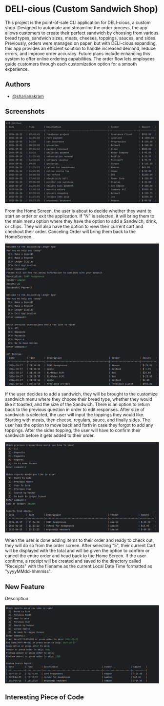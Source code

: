 
# DELI-cious (Custom Sandwich Shop)

This project is the point-of-sale CLI application for DELI-cious, a custom shop. Designed to automate and streamline the order process, the app allows customers to create their perfect sandwich by choosing from various bread types, sandwich sizes, meats, cheeses, toppings, sauces, and sides. Previously, orders were managed on paper, but with DELI-cious expanding, this app provides an efficient solution to handle increased demand, reduce errors, and improve order accuracy. Future plans include enhancing this system to offer online ordering capabilities. The order flow lets employees guide customers through each customization option for a smooth experience.

## Authors

- [@sharianakram](https://www.github.com/sharianakram)


## Screenshots

![Screenshot1](https://github.com/YearUp-sharianakram/AccountingLedgerApp/blob/main/ScreenshotsForCapstone1/Screenshot1.png)

From the Home Screen, the user is about to decide whether they want to start an order or exit the application. If "N" is selected, it will bring them to the main menu option where they have the option to add a Sandwich, drink, or chips. They will also have the option to view their current cart and checkout their order. Canceling Order will bring them back to the HomeScreen. 

![Screenshot2](https://github.com/YearUp-sharianakram/AccountingLedgerApp/blob/main/ScreenshotsForCapstone1/Screenshot2.png)

If the user decides to add a sandwich, they will be brought to the customize sandwich menu where they choose their bread type, whether they would like it toasted, and the size of the Sandwich. There is an option to return back to the previous question in order to edit responses. After size of sandwich is selected, the user will input the toppings they would like. Starting with meats, then cheese, regulars, sauce, and finally sides. The user has the option to move back and forth in case they forgot to add any toppings. After the sides topping, the user will have to confirm their sandwich before it gets added to their order. 

![Screenshot3](https://github.com/YearUp-sharianakram/AccountingLedgerApp/blob/main/ScreenshotsForCapstone1/Screenshot3.png)

When the user is done adding items to their order and ready to check out, they will do so from the order screen. After selecting "5", their current Cart will be displayed with the total and will be given the option to confirm or cancel the entire order and head back to the Home Screen. If the user confirms, a receipt will be created and saved to the directory called "Receipts" with the filename as the current Local Date Time formatted as "yyyyMMdd-hhmmss".
## New Feature

Description

![Screenshot4](https://github.com/YearUp-sharianakram/AccountingLedgerApp/blob/main/ScreenshotsForCapstone1/Screenshot4.png)

## Interesting Piece of Code


